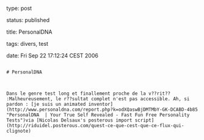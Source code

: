 type: post
status: published
title: PersonalDNA
tags: divers, test
date: Fri Sep 22 17:12:24 CEST 2006
~~~~~~
# PersonalDNA

Dans le genre test long et finallement proche de la v??rit?? :Malheureusement, le r??sultat complet n'est pas accessible. Ah, si pardon : [je suis un animated inventor](http://www.personaldna.com/report.php?k=odXQaswBjDMTMbY-GK-DCABD-4b85 "PersonalDNA  | Your True Self Revealed - Fast Fun Free Personality Tests")via [Nicolas Delsaux's posterous import script](http://riduidel.posterous.com/quest-ce-que-cest-que-ce-flux-qui-clignote)